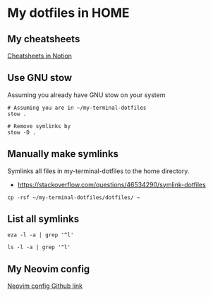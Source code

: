# My dotfiles in HOME

## My cheatsheets

[Cheatsheets in Notion](https://tudope.notion.site/Cheatsheets-5315b36f45cd41ab899d8f4538bb0e1f?pvs=4)

## Use GNU stow

Assuming you already have GNU stow on your system

```
# Assuming you are in ~/my-terminal-dotfiles
stow .

# Remove symlinks by
stow -D .
```

## Manually make symlinks

Symlinks all files in my-terminal-dotfiles to the home directory.

- https://stackoverflow.com/questions/46534290/symlink-dotfiles

```
cp -rsf ~/my-terminal-dotfiles/dotfiles/ ~
```

## List all symlinks

```
eza -l -a | grep '^l'
```

```
ls -l -a | grep '^l'
```

## My Neovim config

[Neovim config Github link](https://github.com/doanhtu07/my-neovim-config)
